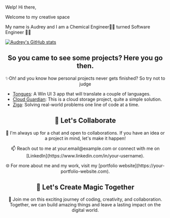 ### 
Welp! Hi there,

Welcome to my creative space

My name is Audrey and I am a Chemical Engineer👩‍🔬 turned Software Engineer 👩‍💻

[![Audrey's GitHub stats](https://github-readme-stats.vercel.app/api?username=audrey-roe&theme=dark)](https://github.com/anuraghazra/github-readme-stats)

<h2 align="center">So you came to see some projects? Here you go then.</h2>

<p align="center">
  ✨Oh! and you know how personal projects never gets finished? So try not to judge
</p>

- [Tongues]((https://github.com/audrey-roe/Tongue)): A Win UI 3 app that will translate a couple of languages.
- [Cloud Guardian](https://github.com/audrey-roe/cloud-test): This is a cloud storage project, quite a simple solution.
- [Ziga](https://github.com/audrey-roe/ziga-mobile/tree/master): Solving real-world problems one line of code at a time.

<h2 align="center">🚀 Let's Collaborate</h2>

<p align="center">
  💬 I'm always up for a chat and open to collaborations. If you have an idea or a project in mind, let's make it happen!
</p>

<p align="center">
  📫 Reach out to me at your.email@example.com or connect with me on [LinkedIn](https://www.linkedin.com/in/your-username).
</p>

<p align="center">
  🌐 For more about me and my work, visit my [portfolio website](https://your-portfolio-website.com).
</p>

<h2 align="center">🌈 Let's Create Magic Together</h2>

<p align="center">
  🌟 Join me on this exciting journey of coding, creativity, and collaboration. Together, we can build amazing things and leave a lasting impact on the digital world.
</p>
